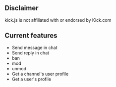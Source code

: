 ## Disclaimer

kick.js is not affiliated with or endorsed by Kick.com

## Current features

- Send message in chat
- Send reply in chat
- ban
- mod
- unmod
- Get a channel's user profile
- Get a user's profile
